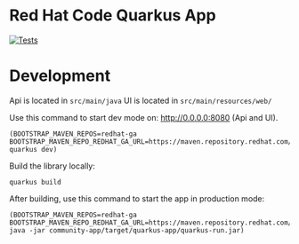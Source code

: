 # Red Hat Code Quarkus App

[![Tests](https://github.com/redhat-developer/code.quarkus.redhat.com/actions/workflows/build.actions.yml/badge.svg)](https://github.com/redhat-developer/code.quarkus.redhat.com/actions/workflows/build.actions.yml) 

# Development

Api is located in `src/main/java`
UI is located in `src/main/resources/web/`

Use this command to start dev mode on: http://0.0.0.0:8080 (Api and UI).
```
(BOOTSTRAP_MAVEN_REPOS=redhat-ga BOOTSTRAP_MAVEN_REPO_REDHAT_GA_URL=https://maven.repository.redhat.com/ga quarkus dev)
```

Build the library locally:
```
quarkus build
```

After building, use this command to start the app in production mode:
```
(BOOTSTRAP_MAVEN_REPOS=redhat-ga BOOTSTRAP_MAVEN_REPO_REDHAT_GA_URL=https://maven.repository.redhat.com/ga java -jar community-app/target/quarkus-app/quarkus-run.jar)
```


